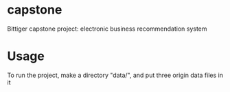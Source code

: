 # capstone
Bittiger capstone project: electronic business recommendation system

# Usage
To run the project, make a directory "data/", and put three origin data files in it
